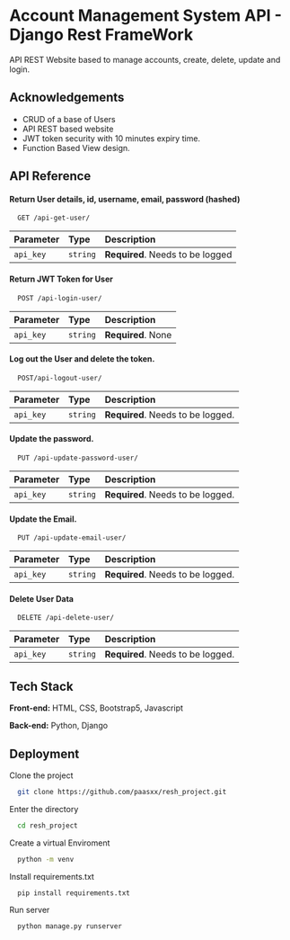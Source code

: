 
# Account Management System API - Django Rest FrameWork


API REST Website based to manage accounts, create, delete, update and login. 


## Acknowledgements

- CRUD of a base of Users 
- API REST based website
- JWT token security with 10 minutes expiry time.
- Function Based View design.


## API Reference

#### Return User details, id, username, email, password (hashed)

```http
  GET /api-get-user/
```

| Parameter  | Type      | Description                       |
| :---------- | :--------- | :---------------------------------- |
| `api_key` | `string` | **Required**. Needs to be logged |

#### Return JWT Token for User

```http
  POST /api-login-user/
```

| Parameter  | Type      | Description                       |
| :---------- | :--------- | :---------------------------------- |
| `api_key` | `string` | **Required**. None |

#### Log out the User and delete the token.

```http
  POST/api-logout-user/
```

| Parameter  | Type      | Description                       |
| :---------- | :--------- | :---------------------------------- |
| `api_key` | `string` | **Required**. Needs to be logged. |

#### Update the password.

```http
  PUT /api-update-password-user/
```

| Parameter  | Type      | Description                       |
| :---------- | :--------- | :---------------------------------- |
| `api_key` | `string` | **Required**. Needs to be logged. |

#### Update the Email.

```http
  PUT /api-update-email-user/
```

| Parameter  | Type      | Description                       |
| :---------- | :--------- | :---------------------------------- |
| `api_key` | `string` | **Required**. Needs to be logged. |

#### Delete User Data

```http
  DELETE /api-delete-user/
```

| Parameter  | Type      | Description                       |
| :---------- | :--------- | :---------------------------------- |
| `api_key` | `string` | **Required**. Needs to be logged. |



## Tech Stack

**Front-end:** HTML, CSS, Bootstrap5, Javascript

**Back-end:** Python, Django


## Deployment

Clone the project

```bash
  git clone https://github.com/paasxx/resh_project.git
```

Enter the directory

```bash
  cd resh_project
```
Create a virtual Enviroment 
```bash
  python -m venv
```

Install requirements.txt

```bash
  pip install requirements.txt
```

Run server
```bash
  python manage.py runserver
```

